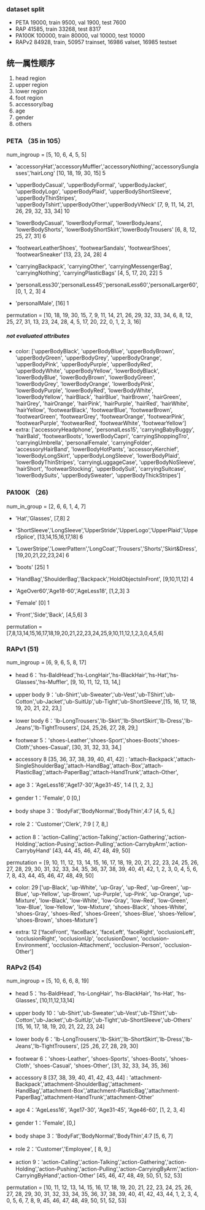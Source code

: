  ### dataset split
  - PETA 19000, train 9500, val 1900, test 7600
  - RAP 41585, train 33268, test 8317
  - PA100K 100000, train 80000, val 10000, test 10000
  - RAPv2 84928, train, 50957 trainset, 16986 valset, 16985 testset


## 统一属性顺序
1. head region
2. upper region
3. lower region
4. foot region
5. accessory/bag
6. age
7. gender
8. others



### PETA （35 in 105）
num_ingroup = [5, 10, 6, 4, 5, 5]

- 'accessoryHat','accessoryMuffler','accessoryNothing','accessorySunglasses','hairLong' [10, 18, 19, 30, 15] 5
- 'upperBodyCasual', 'upperBodyFormal', 'upperBodyJacket', 'upperBodyLogo', 'upperBodyPlaid', 'upperBodyShortSleeve', 'upperBodyThinStripes', 'upperBodyTshirt','upperBodyOther','upperBodyVNeck'  [7, 9, 11, 14, 21, 26, 29, 32, 33, 34] 10
- 'lowerBodyCasual', 'lowerBodyFormal', 'lowerBodyJeans', 'lowerBodyShorts', 'lowerBodyShortSkirt','lowerBodyTrousers' [6, 8, 12, 25, 27, 31] 6
- 'footwearLeatherShoes', 'footwearSandals', 'footwearShoes', 'footwearSneaker' [13, 23, 24, 28] 4
- 'carryingBackpack', 'carryingOther', 'carryingMessengerBag', 'carryingNothing', 'carryingPlasticBags' [4, 5, 17, 20, 22] 5

- 'personalLess30','personalLess45','personalLess60','personalLarger60', [0, 1, 2, 3] 4
- 'personalMale', [16] 1

permutation = [10, 18, 19, 30, 15, 7, 9, 11, 14, 21, 26, 29, 32, 33, 34, 6, 8, 12, 25, 27, 31, 13, 23, 24, 28, 4, 5, 17, 20, 22, 0, 1, 2, 3, 16]
 
##### not evaluated attributes
- color:
    ['upperBodyBlack', 'upperBodyBlue', 'upperBodyBrown', 'upperBodyGreen', 'upperBodyGrey', 'upperBodyOrange', 'upperBodyPink', 'upperBodyPurple', 'upperBodyRed', 'upperBodyWhite', 'upperBodyYellow', 
    'lowerBodyBlack', 'lowerBodyBlue', 'lowerBodyBrown', 'lowerBodyGreen', 'lowerBodyGrey', 'lowerBodyOrange', 'lowerBodyPink', 'lowerBodyPurple', 'lowerBodyRed', 'lowerBodyWhite', 'lowerBodyYellow', 
    'hairBlack', 'hairBlue', 'hairBrown', 'hairGreen', 'hairGrey', 'hairOrange', 'hairPink', 'hairPurple', 'hairRed', 'hairWhite', 'hairYellow', 
    'footwearBlack', 'footwearBlue', 'footwearBrown', 'footwearGreen', 'footwearGrey', 'footwearOrange', 'footwearPink', 'footwearPurple', 'footwearRed', 'footwearWhite', 'footwearYellow']
- extra:
    ['accessoryHeadphone', 'personalLess15', 'carryingBabyBuggy', 'hairBald', 'footwearBoots', 'lowerBodyCapri', 'carryingShoppingTro', 'carryingUmbrella', 'personalFemale', 'carryingFolder', 'accessoryHairBand', 
    'lowerBodyHotPants', 'accessoryKerchief', 'lowerBodyLongSkirt', 'upperBodyLongSleeve', 'lowerBodyPlaid', 'lowerBodyThinStripes', 'carryingLuggageCase', 'upperBodyNoSleeve', 'hairShort', 'footwearStocking', 
    'upperBodySuit', 'carryingSuitcase', 'lowerBodySuits', 'upperBodySweater', 'upperBodyThickStripes']

 
### PA100K （26)
num_in_group = [2, 6, 6, 1, 4, 7]

- 'Hat','Glasses', [7,8] 2
- 'ShortSleeve','LongSleeve','UpperStride','UpperLogo','UpperPlaid','UpperSplice', [13,14,15,16,17,18] 6
- 'LowerStripe','LowerPattern','LongCoat','Trousers','Shorts','Skirt&Dress', [19,20,21,22,23,24] 6
- 'boots' [25] 1
- 'HandBag','ShoulderBag','Backpack','HoldObjectsInFront', [9,10,11,12] 4

- 'AgeOver60','Age18-60','AgeLess18', [1,2,3] 3
- 'Female' [0] 1
- 'Front','Side','Back', [4,5,6] 3

permutation = [7,8,13,14,15,16,17,18,19,20,21,22,23,24,25,9,10,11,12,1,2,3,0,4,5,6]

### RAPv1 (51)

num_ingroup = [6, 9, 6, 5, 8, 17]

- head 6：'hs-BaldHead','hs-LongHair','hs-BlackHair','hs-Hat','hs-Glasses','hs-Muffler', [9, 10, 11, 12, 13, 14,]
- upper body 9：'ub-Shirt','ub-Sweater','ub-Vest','ub-TShirt','ub-Cotton','ub-Jacket','ub-SuitUp','ub-Tight','ub-ShortSleeve',[15, 16, 17, 18, 19, 20, 21, 22, 23,]
- lower body 6：'lb-LongTrousers','lb-Skirt','lb-ShortSkirt','lb-Dress','lb-Jeans','lb-TightTrousers', [24, 25,26, 27, 28, 29,]
- footwear 5：'shoes-Leather','shoes-Sport','shoes-Boots','shoes-Cloth','shoes-Casual', [30, 31, 32, 33, 34,]
- accessory 8 [35, 36, 37, 38, 39, 40, 41, 42] :
'attach-Backpack','attach-SingleShoulderBag','attach-HandBag','attach-Box','attach-PlasticBag','attach-PaperBag','attach-HandTrunk','attach-Other',

- age 3：'AgeLess16','Age17-30','Age31-45', 1:4 [1, 2, 3,]
- gender 1：'Female', 0 [0,]
- body shape 3：'BodyFat','BodyNormal','BodyThin',4:7 [4, 5, 6,]
- role 2：'Customer','Clerk', 7:9 [ 7, 8,]
- action 8：'action-Calling','action-Talking','action-Gathering','action-Holding','action-Pusing','action-Pulling','action-CarrybyArm','action-CarrybyHand'
[43, 44, 45, 46, 47, 48, 49, 50]

permutation = [9, 10, 11, 12, 13, 14, 15, 16, 17, 18, 19, 20, 21, 22, 23, 24, 25,
       26, 27, 28, 29, 30, 31, 32, 33, 34, 35, 36, 37, 38, 39, 40, 41, 42, 1, 2, 3, 0, 4, 5, 6, 7, 8,  43, 44, 45, 46,
       47, 48, 49, 50]
       
- color:  29
    ['up-Black', 'up-White', 'up-Gray', 'up-Red', 'up-Green', 'up-Blue', 'up-Yellow', 'up-Brown', 'up-Purple', 'up-Pink', 'up-Orange', 'up-Mixture', 
    'low-Black', 'low-White', 'low-Gray', 'low-Red', 'low-Green', 'low-Blue', 'low-Yellow', 'low-Mixture', 
    'shoes-Black', 'shoes-White', 'shoes-Gray', 'shoes-Red', 'shoes-Green', 'shoes-Blue', 'shoes-Yellow', 'shoes-Brown', 'shoes-Mixture']

- extra: 12
    ['faceFront', 'faceBack', 'faceLeft', 'faceRight', 
    'occlusionLeft', 'occlusionRight', 'occlusionUp', 'occlusionDown', 'occlusion-Environment', 'occlusion-Attachment', 'occlusion-Person', 'occlusion-Other']
       
### RAPv2 (54)
num_ingroup = [5, 10, 6, 6, 8, 19]

- head 5：'hs-BaldHead', 'hs-LongHair', 'hs-BlackHair', 'hs-Hat', 'hs-Glasses', [10,11,12,13,14]
- upper body 10：'ub-Shirt','ub-Sweater','ub-Vest','ub-TShirt','ub-Cotton','ub-Jacket','ub-SuitUp','ub-Tight','ub-ShortSleeve','ub-Others'
[15, 16, 17, 18, 19, 20, 21, 22, 23, 24]
- lower body 6：'lb-LongTrousers','lb-Skirt','lb-ShortSkirt','lb-Dress','lb-Jeans','lb-TightTrousers', [25 ,26, 27, 28, 29, 30]
- footwear 6：'shoes-Leather', 'shoes-Sports', 'shoes-Boots', 'shoes-Cloth', 'shoes-Casual', 'shoes-Other', [31, 32, 33, 34, 35, 36]
- accessory 8 [37, 38, 39, 40, 41, 42, 43, 44] :
'attachment-Backpack','attachment-ShoulderBag','attachment-HandBag','attachment-Box','attachment-PlasticBag','attachment-PaperBag','attachment-HandTrunk','attachment-Other'

- age 4：'AgeLess16', 'Age17-30', 'Age31-45', 'Age46-60', [1, 2, 3, 4]
- gender 1：'Female', [0,]
- body shape 3：'BodyFat','BodyNormal','BodyThin',4:7 [5, 6, 7]
- role 2：'Customer','Employee', [ 8, 9,]
- action 9：'action-Calling','action-Talking','action-Gathering','action-Holding','action-Pushing','action-Pulling','action-CarryingByArm','action-CarryingByHand','action-Other'
[45, 46, 47, 48, 49, 50, 51, 52, 53]
       
permutation = [10, 11, 12, 13, 14, 15, 16, 17, 18, 19, 20, 21, 22, 23, 24, 25, 26, 27, 28, 29, 30, 31, 32, 33, 34, 35,
               36, 37, 38, 39, 40, 41, 42, 43, 44, 1, 2, 3, 4, 0, 5, 6, 7, 8, 9, 45, 46, 47, 48, 49, 50, 51, 52, 53]
